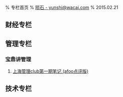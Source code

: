 % 专栏首页
% [陨石 - yunshi@wacai.com](mailto:yunshi@wacai.com)
% 2015.02.21

## 财经专栏

## 管理专栏

### 宝鼎讲管理

1. [上海管理club第一期笔记 (afoo点评版)](mgt/2015-02-02-上海管理club第一期笔记.html)

## 技术专栏